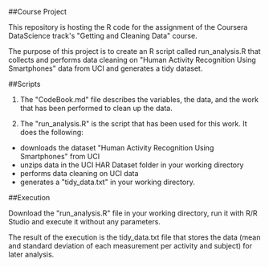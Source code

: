 ##Course Project

This repository is hosting the R code for the assignment of the Coursera DataScience track's "Getting and Cleaning Data" course. 

The purpose of this project is to create an R script called run_analysis.R that collects and performs data cleaning on "Human Activity Recognition Using Smartphones" data from UCI and generates a tidy dataset.

##Scripts

1. The "CodeBook.md" file describes the variables, the data, and the work that has been performed to clean up the data. 

2. The "run_analysis.R" is the script that has been used for this work. It does the following: 
  - downloads the dataset "Human Activity Recognition Using Smartphones" from UCI
  - unzips data in the UCI HAR Dataset folder in your working directory 
  - performs data cleaning on UCI data
  - generates a "tidy_data.txt" in your working directory.

##Execution

Download the "run_analysis.R" file in your working directory, run it with R/R Studio and execute it without any parameters. 

The result of the execution is the tidy_data.txt file that stores the data (mean and standard deviation of each measurement per activity and subject) for later analysis.
